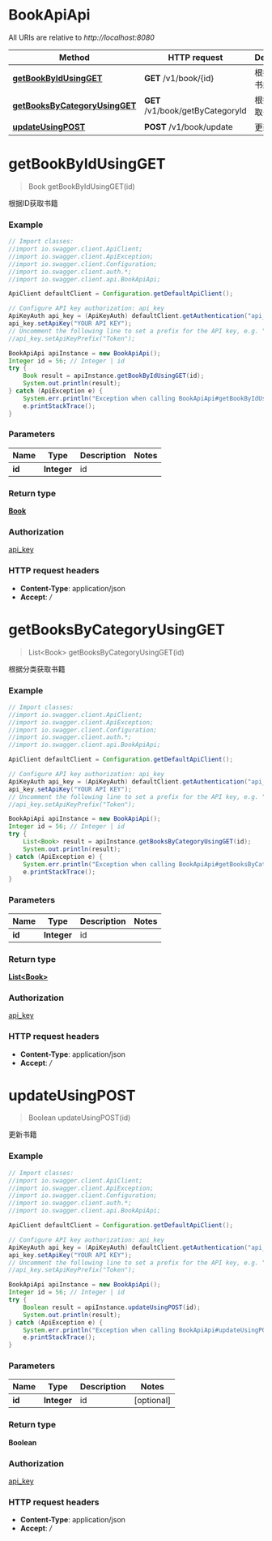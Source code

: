 # BookApiApi

All URIs are relative to *http://localhost:8080*

Method | HTTP request | Description
------------- | ------------- | -------------
[**getBookByIdUsingGET**](BookApiApi.md#getBookByIdUsingGET) | **GET** /v1/book/{id} | 根据ID获取书籍
[**getBooksByCategoryUsingGET**](BookApiApi.md#getBooksByCategoryUsingGET) | **GET** /v1/book/getByCategoryId | 根据分类获取书籍
[**updateUsingPOST**](BookApiApi.md#updateUsingPOST) | **POST** /v1/book/update | 更新书籍


<a name="getBookByIdUsingGET"></a>
# **getBookByIdUsingGET**
> Book getBookByIdUsingGET(id)

根据ID获取书籍

### Example
```java
// Import classes:
//import io.swagger.client.ApiClient;
//import io.swagger.client.ApiException;
//import io.swagger.client.Configuration;
//import io.swagger.client.auth.*;
//import io.swagger.client.api.BookApiApi;

ApiClient defaultClient = Configuration.getDefaultApiClient();

// Configure API key authorization: api_key
ApiKeyAuth api_key = (ApiKeyAuth) defaultClient.getAuthentication("api_key");
api_key.setApiKey("YOUR API KEY");
// Uncomment the following line to set a prefix for the API key, e.g. "Token" (defaults to null)
//api_key.setApiKeyPrefix("Token");

BookApiApi apiInstance = new BookApiApi();
Integer id = 56; // Integer | id
try {
    Book result = apiInstance.getBookByIdUsingGET(id);
    System.out.println(result);
} catch (ApiException e) {
    System.err.println("Exception when calling BookApiApi#getBookByIdUsingGET");
    e.printStackTrace();
}
```

### Parameters

Name | Type | Description  | Notes
------------- | ------------- | ------------- | -------------
 **id** | **Integer**| id |

### Return type

[**Book**](Book.md)

### Authorization

[api_key](../README.md#api_key)

### HTTP request headers

 - **Content-Type**: application/json
 - **Accept**: */*

<a name="getBooksByCategoryUsingGET"></a>
# **getBooksByCategoryUsingGET**
> List&lt;Book&gt; getBooksByCategoryUsingGET(id)

根据分类获取书籍

### Example
```java
// Import classes:
//import io.swagger.client.ApiClient;
//import io.swagger.client.ApiException;
//import io.swagger.client.Configuration;
//import io.swagger.client.auth.*;
//import io.swagger.client.api.BookApiApi;

ApiClient defaultClient = Configuration.getDefaultApiClient();

// Configure API key authorization: api_key
ApiKeyAuth api_key = (ApiKeyAuth) defaultClient.getAuthentication("api_key");
api_key.setApiKey("YOUR API KEY");
// Uncomment the following line to set a prefix for the API key, e.g. "Token" (defaults to null)
//api_key.setApiKeyPrefix("Token");

BookApiApi apiInstance = new BookApiApi();
Integer id = 56; // Integer | id
try {
    List<Book> result = apiInstance.getBooksByCategoryUsingGET(id);
    System.out.println(result);
} catch (ApiException e) {
    System.err.println("Exception when calling BookApiApi#getBooksByCategoryUsingGET");
    e.printStackTrace();
}
```

### Parameters

Name | Type | Description  | Notes
------------- | ------------- | ------------- | -------------
 **id** | **Integer**| id |

### Return type

[**List&lt;Book&gt;**](Book.md)

### Authorization

[api_key](../README.md#api_key)

### HTTP request headers

 - **Content-Type**: application/json
 - **Accept**: */*

<a name="updateUsingPOST"></a>
# **updateUsingPOST**
> Boolean updateUsingPOST(id)

更新书籍

### Example
```java
// Import classes:
//import io.swagger.client.ApiClient;
//import io.swagger.client.ApiException;
//import io.swagger.client.Configuration;
//import io.swagger.client.auth.*;
//import io.swagger.client.api.BookApiApi;

ApiClient defaultClient = Configuration.getDefaultApiClient();

// Configure API key authorization: api_key
ApiKeyAuth api_key = (ApiKeyAuth) defaultClient.getAuthentication("api_key");
api_key.setApiKey("YOUR API KEY");
// Uncomment the following line to set a prefix for the API key, e.g. "Token" (defaults to null)
//api_key.setApiKeyPrefix("Token");

BookApiApi apiInstance = new BookApiApi();
Integer id = 56; // Integer | id
try {
    Boolean result = apiInstance.updateUsingPOST(id);
    System.out.println(result);
} catch (ApiException e) {
    System.err.println("Exception when calling BookApiApi#updateUsingPOST");
    e.printStackTrace();
}
```

### Parameters

Name | Type | Description  | Notes
------------- | ------------- | ------------- | -------------
 **id** | **Integer**| id | [optional]

### Return type

**Boolean**

### Authorization

[api_key](../README.md#api_key)

### HTTP request headers

 - **Content-Type**: application/json
 - **Accept**: */*

